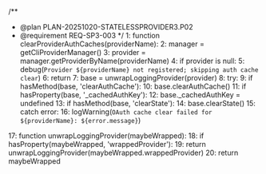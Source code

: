 <!-- @plan:PLAN-20251020-STATELESSPROVIDER3.P02 -->

/**
 * @plan PLAN-20251020-STATELESSPROVIDER3.P02
 * @requirement REQ-SP3-003
 */
1: function clearProviderAuthCaches(providerName):
2:   manager = getCliProviderManager()
3:   provider = manager.getProviderByName(providerName)
4:   if provider is null:
5:     debug(`Provider ${providerName} not registered; skipping auth cache clear`)
6:     return
7:   base = unwrapLoggingProvider(provider)
8:   try:
9:     if hasMethod(base, 'clearAuthCache'):
10:      base.clearAuthCache()
11:     if hasProperty(base, '_cachedAuthKey'):
12:      base._cachedAuthKey = undefined
13:     if hasMethod(base, 'clearState'):
14:      base.clearState()
15:   catch error:
16:     logWarning(`OAuth cache clear failed for ${providerName}: ${error.message}`)

17: function unwrapLoggingProvider(maybeWrapped):
18:   if hasProperty(maybeWrapped, 'wrappedProvider'):
19:     return unwrapLoggingProvider(maybeWrapped.wrappedProvider)
20:   return maybeWrapped
